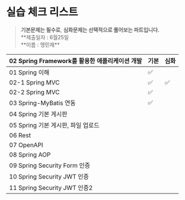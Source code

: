 # 실습 체크 리스트

> **기본문제는 필수로**, **심화문제는 선택적으로 풀어보는 파트입니다.**  
> **제출일자 : 6월25일  
> **이름 : 맹민재\*\*

| **02 Spring Framework를 활용한 애플리케이션 개발** | 기본 | 심화 |
| -------------------------------------------------- | ---- | ---- |
| 01 Spring 이해                                     | ✅   |      |
| 02-1 Spring MVC                                    | ✅   | ✅   |
| 02-2 Spring MVC                                    | ✅   |      |
| 03 Spring-MyBatis 연동                             | ✅   |      |
| 04 Spring 기본 게시판                              |      |      |
| 05 Spring 기본 게시판, 파일 업로드                 |      |      |
| 06 Rest                                            |      |      |
| 07 OpenAPI                                         |      |      |
| 08 Spring AOP                                      |      |      |
| 09 Spring Security Form 인증                       |      |      |
| 10 Spring Security JWT 인증                        |      |      |
| 11 Spring Security JWT 인증2                       |      |      |
